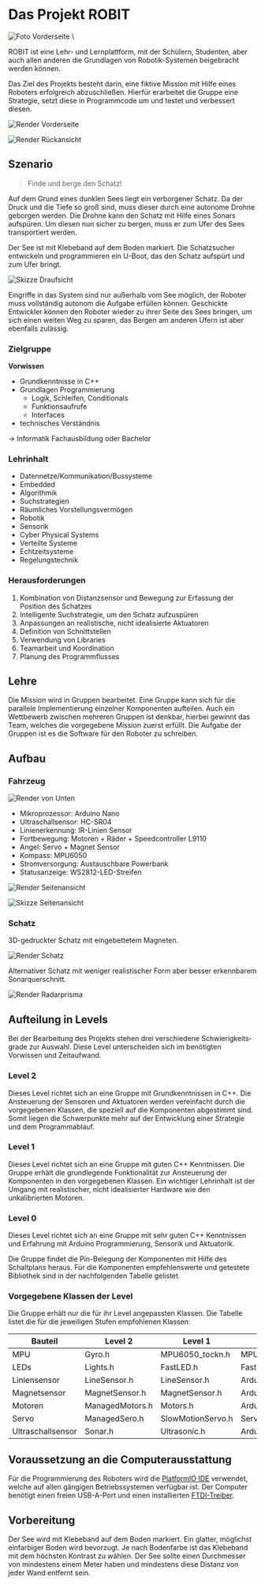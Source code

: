 # Das Projekt ROBIT
![Foto Vorderseite](images/photo_front.jpg) \

ROBIT ist eine Lehr- und Lernplattform, mit der Schülern, Studenten, aber auch allen anderen die Grundlagen von Robotik-Systemen beigebracht werden können. 

Das Ziel des Projekts besteht darin, eine fiktive Mission mit Hilfe eines Roboters erfolgreich abzuschließen. Hierfür erarbeitet die Gruppe eine Strategie, setzt diese in Programmcode um und testet und verbessert diesen.

![Render Vorderseite](images/render_front.png)

![Render Rückansicht](images/render_back_lifted.png)

## Szenario

> Finde und berge den Schatz!

Auf dem Grund eines dunklen Sees liegt ein verborgener Schatz. Da der Druck und die Tiefe so groß sind, muss dieser durch eine autonome Drohne geborgen werden. Die Drohne kann den Schatz mit Hilfe eines Sonars aufspüren. Um diesen nun sicher zu bergen, muss er zum Ufer des Sees transportiert werden.

Der See ist mit Klebeband auf dem Boden markiert. Die Schatzsucher entwickeln und programmieren ein U-Boot, das den Schatz aufspürt und zum Ufer bringt.

![Skizze Draufsicht](images/RobotTopView_2.png)

Eingriffe in das System sind nur außerhalb vom See möglich, der Roboter muss vollständig autonom die Aufgabe erfüllen können. Geschickte Entwickler können den Roboter wieder zu ihrer Seite des Sees bringen, um sich einen weiten Weg zu sparen, das Bergen am anderen Ufern ist aber ebenfalls zulässig. 

### Zielgruppe
**Vorwissen**

- Grundkenntnisse in C++
- Grundlagen Programmierung
  - Logik, Schleifen, Conditionals
  - Funktionsaufrufe
  - Interfaces
- technisches Verständnis

→ Informatik Fachausbildung oder Bachelor

### Lehrinhalt
- Datennetze/Kommunikation/Bussysteme
- Embedded
- Algorithmik
- Suchstrategien
- Räumliches Vorstellungsvermögen
- Robotik
- Sensorik
- Cyber Physical Systems
- Verteilte Systeme
- Echtzeitsysteme
- Regelungstechnik


### Herausforderungen
1. Kombination von Distanzsensor und Bewegung zur Erfassung der Position des Schatzes
2. Intelligente Suchstrategie, um den Schatz aufzuspüren
3. Anpassungen an realistische, nicht idealisierte Aktuatoren
4. Definition von Schnittstellen
5. Verwendung von Libraries
6. Teamarbeit und Koordination
7. Planung des Programmflusses


## Lehre
Die Mission wird in Gruppen bearbeitet.
Eine Gruppe kann sich für die parallele Implementierung einzelner Komponenten aufteilen.
Auch ein Wettbewerb zwischen mehreren Gruppen ist denkbar, hierbei gewinnt das Team, welches die vorgegebene Mission zuerst erfüllt.
Die Aufgabe der Gruppen ist es die Software für den Roboter zu schreiben.


## Aufbau

### Fahrzeug

![Render von Unten](images/render_bottom.png)

- Mikroprozessor: Arduino Nano
- Ultraschallsensor: HC-SR04
- Linienerkennung: IR-Linien Sensor
- Fortbewegung: Motoren + Räder + Speedcontroller L9110 
- Angel: Servo + Magnet Sensor
- Kompass: MPU6050
- Stromversorgung: Austauschbare Powerbank
- Statusanzeige: WS2812-LED-Streifen

![Render Seitenansicht](images/render_side.png)

![Skizze Seitenansicht](images/RobotSideView_2.png)




### Schatz
3D-gedruckter Schatz mit eingebettetem Magneten. 

![Render Schatz](images/render_schatz.png)

Alternativer Schatz mit weniger realistischer Form aber besser erkennbarem Sonarquerschnitt. 

![Render Radarprisma](images/render_radarprisma.png)


## Aufteilung in Levels
Bei der Bearbeitung des Projekts stehen drei verschiedene Schwie­rig­keits­grade zur Auswahl.
Diese Level unterscheiden sich im benötigten Vorwissen und Zeitaufwand.

### Level 2
Dieses Level richtet sich an eine Gruppe mit Grundkenntnissen in C++. Die Ansteuerung der Sensoren und Aktuatoren werden vereinfacht durch die vorgegebenen Klassen, die speziell auf die Komponenten abgestimmt sind. Somit liegen die Schwerpunkte mehr auf der Entwicklung einer Strategie und dem Programmablauf.

### Level 1
Dieses Level richtet sich an eine Gruppe mit guten C++ Kenntnissen.
Die Gruppe erhält die grundlegende Funktionalität zur Ansteuerung der Komponenten in den vorgegebenen Klassen.
Ein wichtiger Lehrinhalt ist der Umgang mit realistischer, nicht idealisierter Hardware wie den unkalibrierten Motoren.

### Level 0
Dieses Level richtet sich an eine Gruppe mit sehr guten C++ Kenntnissen und Erfahrung mit Arduino Programmierung, Sensorik und Aktuatorik.

Die Gruppe findet die Pin-Belegung der Komponenten mit Hilfe des Schaltplans heraus.
Für die Komponenten empfehlenswerte und getestete Bibliothek sind in der nachfolgenden Tabelle gelistet.


### Vorgegebene Klassen der Level
Die Gruppe erhält nur die für ihr Level angepassten Klassen.
Die Tabelle listet die für die jeweiligen Stufen empfohlenen Klassen:

| Bauteil | Level 2 | Level 1 | Level 0 |
| ------ | ------ | ------ | ------ |
| MPU | Gyro.h | MPU6050_tockn.h | MPU6050_tockn.h |
| LEDs | Lights.h | FastLED.h | FastLED.h |
| Liniensensor | LineSensor.h | LineSensor.h | Arduino.h |
| Magnetsensor | MagnetSensor.h | MagnetSensor.h | Arduino.h |
| Motoren | ManagedMotors.h | Motors.h | Arduino.h |
| Servo | ManagedSero.h | SlowMotionServo.h | Servo.h |
| Ultraschallsensor | Sonar.h | Ultrasonic.h | Arduino.h |



## Voraussetzung an die Computerausstattung
Für die Programmierung des Roboters wird die [PlatformIO IDE](https://platformio.org/platformio-ide) verwendet, welche auf allen gängigen Betriebssystemen verfügbar ist. Der Computer benötigt einen freien USB-A-Port und einen installierten [FTDI-Treiber](https://www.silabs.com/products/development-tools/software/usb-to-uart-bridge-vcp-drivers).


## Vorbereitung
Der See wird mit Klebeband auf dem Boden markiert. Ein glatter, möglichst einfarbiger Boden wird bevorzugt. Je nach Bodenfarbe ist das Klebeband mit dem höchsten Kontrast zu wählen. Der See sollte einen Durchmesser von mindestens einem Meter haben und mindestens diese Distanz von jeder Wand entfernt sein.


